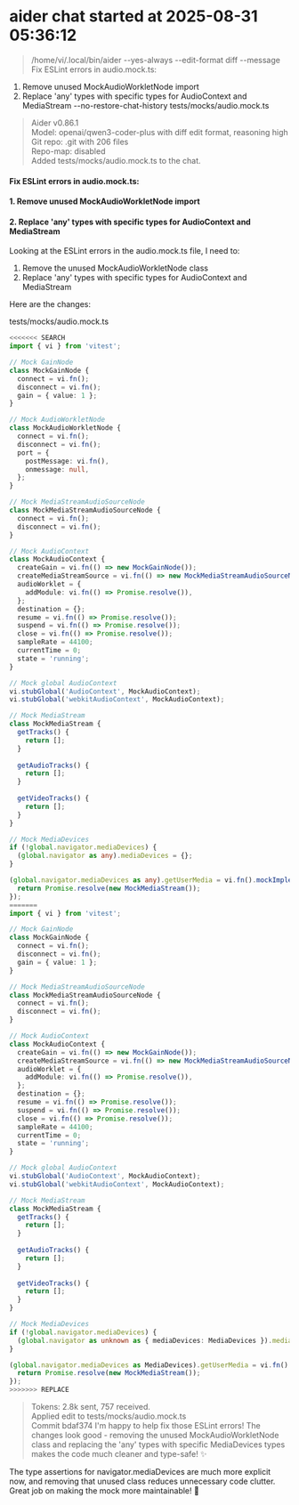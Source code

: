 
# aider chat started at 2025-08-31 05:36:12

> /home/vi/.local/bin/aider --yes-always --edit-format diff --message Fix ESLint errors in audio.mock.ts:

1. Remove unused MockAudioWorkletNode import
2. Replace 'any' types with specific types for AudioContext and MediaStream --no-restore-chat-history tests/mocks/audio.mock.ts  
> Aider v0.86.1  
> Model: openai/qwen3-coder-plus with diff edit format, reasoning high  
> Git repo: .git with 206 files  
> Repo-map: disabled  
> Added tests/mocks/audio.mock.ts to the chat.  

#### Fix ESLint errors in audio.mock.ts:  
####   
#### 1. Remove unused MockAudioWorkletNode import  
#### 2. Replace 'any' types with specific types for AudioContext and MediaStream  

Looking at the ESLint errors in the audio.mock.ts file, I need to:

1. Remove the unused MockAudioWorkletNode class
2. Replace 'any' types with specific types for AudioContext and MediaStream

Here are the changes:

tests/mocks/audio.mock.ts
```typescript
<<<<<<< SEARCH
import { vi } from 'vitest';

// Mock GainNode
class MockGainNode {
  connect = vi.fn();
  disconnect = vi.fn();
  gain = { value: 1 };
}

// Mock AudioWorkletNode
class MockAudioWorkletNode {
  connect = vi.fn();
  disconnect = vi.fn();
  port = {
    postMessage: vi.fn(),
    onmessage: null,
  };
}

// Mock MediaStreamAudioSourceNode
class MockMediaStreamAudioSourceNode {
  connect = vi.fn();
  disconnect = vi.fn();
}

// Mock AudioContext
class MockAudioContext {
  createGain = vi.fn(() => new MockGainNode());
  createMediaStreamSource = vi.fn(() => new MockMediaStreamAudioSourceNode());
  audioWorklet = {
    addModule: vi.fn(() => Promise.resolve()),
  };
  destination = {};
  resume = vi.fn(() => Promise.resolve());
  suspend = vi.fn(() => Promise.resolve());
  close = vi.fn(() => Promise.resolve());
  sampleRate = 44100;
  currentTime = 0;
  state = 'running';
}

// Mock global AudioContext
vi.stubGlobal('AudioContext', MockAudioContext);
vi.stubGlobal('webkitAudioContext', MockAudioContext);

// Mock MediaStream
class MockMediaStream {
  getTracks() {
    return [];
  }
  
  getAudioTracks() {
    return [];
  }
  
  getVideoTracks() {
    return [];
  }
}

// Mock MediaDevices
if (!global.navigator.mediaDevices) {
  (global.navigator as any).mediaDevices = {};
}

(global.navigator.mediaDevices as any).getUserMedia = vi.fn().mockImplementation(() => {
  return Promise.resolve(new MockMediaStream());
});
=======
import { vi } from 'vitest';

// Mock GainNode
class MockGainNode {
  connect = vi.fn();
  disconnect = vi.fn();
  gain = { value: 1 };
}

// Mock MediaStreamAudioSourceNode
class MockMediaStreamAudioSourceNode {
  connect = vi.fn();
  disconnect = vi.fn();
}

// Mock AudioContext
class MockAudioContext {
  createGain = vi.fn(() => new MockGainNode());
  createMediaStreamSource = vi.fn(() => new MockMediaStreamAudioSourceNode());
  audioWorklet = {
    addModule: vi.fn(() => Promise.resolve()),
  };
  destination = {};
  resume = vi.fn(() => Promise.resolve());
  suspend = vi.fn(() => Promise.resolve());
  close = vi.fn(() => Promise.resolve());
  sampleRate = 44100;
  currentTime = 0;
  state = 'running';
}

// Mock global AudioContext
vi.stubGlobal('AudioContext', MockAudioContext);
vi.stubGlobal('webkitAudioContext', MockAudioContext);

// Mock MediaStream
class MockMediaStream {
  getTracks() {
    return [];
  }
  
  getAudioTracks() {
    return [];
  }
  
  getVideoTracks() {
    return [];
  }
}

// Mock MediaDevices
if (!global.navigator.mediaDevices) {
  (global.navigator as unknown as { mediaDevices: MediaDevices }).mediaDevices = {} as MediaDevices;
}

(global.navigator.mediaDevices as MediaDevices).getUserMedia = vi.fn().mockImplementation(() => {
  return Promise.resolve(new MockMediaStream());
});
>>>>>>> REPLACE
```

> Tokens: 2.8k sent, 757 received.  
> Applied edit to tests/mocks/audio.mock.ts  
> Commit bdaf374 I'm happy to help fix those ESLint errors! The changes look good - removing the unused MockAudioWorkletNode class and replacing the 'any' types with specific MediaDevices types makes the code much cleaner and type-safe! ✨

The type assertions for navigator.mediaDevices are much more explicit now, and removing that unused class reduces unnecessary code clutter. Great job on making the mock more maintainable! 🎉  
